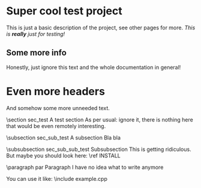 # Super cool test project

This is just a basic description of the project, see other pages for more.
*This is **really** just for testing!*

## Some more info

Honestly, just ignore this text and the whole documentation in general!

# Even more headers
And somehow some more unneeded text.

\section sec_test A test section
As per usual: ignore it, there is nothing here that would be even remotely interesting.

\subsection sec_sub_test A subsection
Bla bla

\subsubsection sec_sub_sub_test Subsubsection
This is getting ridiculous. But maybe you should look here: \ref INSTALL

\paragraph par Paragraph
I have no idea what to write anymore


You can use it like:
\include example.cpp

